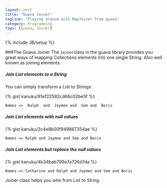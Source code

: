 ```yaml
---
layout: post
title: "Guava Joiner"
tagline: "Playing around with MapJoiner from guava"
category: Programming
tags: [guava, Joiner]
---
```


{% include JB/setup %}

###The Guava Joiner
The `Joiner`class in the guava library provides you great ways of mapping Collections elements into one single String. Also well known as joining elements.

##### Join List elements to a String
You can simply transform a List to Strings:

{% gist kanuku/91ef22592cd66c02be5f %}

`Names =>  Ralph  and  Jaymee and  Sem and  Boris`


##### Join List elements with null values

{% gist kanuku/2c4e8b00f949867354ae %}

`Names => Ralph and Jaymee and Sem and Boris`

##### Join List elements but replace the null values

{% gist kanuku/4b34bab799e7a726d7da %}

`Names => Catharine and Ralph and Jaymee and Sem and Boris`


Joiner class helps you whe from List to String